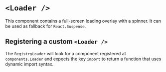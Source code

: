 # `<Loader />`

This component contains a full-screen loading overlay with a spinner. It can be used as fallback for `React.Suspense`.

## Registering a custom `<Loader />`

The `RegistryLoader` will look for a component registered at `components.Loader` and expects the key `import` to return a function that uses dynamic import syntax.
